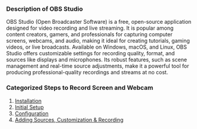 ### Description of OBS Studio
OBS Studio (Open Broadcaster Software) is a free, open-source application designed for video recording and live streaming. It is popular among content creators, gamers, and professionals for capturing computer screens, webcams, and audio, making it ideal for creating tutorials, gaming videos, or live broadcasts. Available on Windows, macOS, and Linux, OBS Studio offers customizable settings for recording quality, format, and sources like displays and microphones. Its robust features, such as scene management and real-time source adjustments, make it a powerful tool for producing professional-quality recordings and streams at no cost.

### Categorized Steps to Record Screen and Webcam

1. [Installation](https://github.com/LEARN-LK/OBS/blob/main/Installation.md)
2. [Initial Setup](https://github.com/LEARN-LK/OBS/blob/main/Initial-Setup.md)
3. [Configuration](https://github.com/LEARN-LK/OBS/blob/main/Configuration.md)
4. [Adding Sources, Customization & Recording](https://github.com/LEARN-LK/OBS/blob/main/Adding-Sources.md)

  

